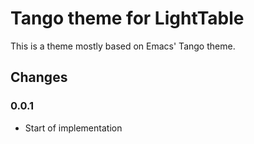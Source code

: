 # Tango theme for LightTable

This is a theme mostly based on Emacs' Tango theme.

## Changes

### 0.0.1

 * Start of implementation
